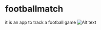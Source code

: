 # footballmatch
it is an app to track a football game 
![Alt text](https://user-images.githubusercontent.com/19761838/34232849-0025c884-e5eb-11e7-9800-fc56523e4b98.png "Optional title")

